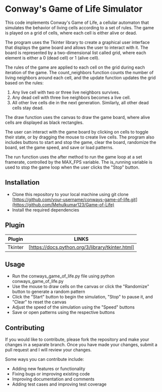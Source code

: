 # Conway's Game of Life Simulator

This code implements Conway's Game of Life, a cellular automaton that simulates the behavior of living cells according to a set of rules. The game is played on a grid of cells, where each cell is either alive or dead.

The program uses the Tkinter library to create a graphical user interface that displays the game board and allows the user to interact with it. The board is represented by a two-dimensional list called grid, where each element is either a 0 (dead cell) or 1 (alive cell).

The rules of the game are applied to each cell on the grid during each iteration of the game. The count_neighbors function counts the number of living neighbors around each cell, and the update function updates the grid based on the rules:

1. Any live cell with two or three live neighbors survives.
2. Any dead cell with three live neighbors becomes a live cell.
3. All other live cells die in the next generation. Similarly, all other dead cells stay dead.

The draw function uses the canvas to draw the game board, where alive cells are displayed as black rectangles.

The user can interact with the game board by clicking on cells to toggle their state, or by dragging the mouse to create live cells. The program also includes buttons to start and stop the game, clear the board, randomize the board, set the game speed, and save or load patterns.

The run function uses the after method to run the game loop at a set framerate, controlled by the MAX_FPS variable. The is_running variable is used to stop the game loop when the user clicks the "Stop" button.


## Installation
- Clone this repository to your local machine using git clone [https://github.com/your-username/conways-game-of-life.git](https://github.com/Mehulkumar123/Game-of-Life)
- Install the required dependencies

## Plugin
| Plugin | LINKS |
| ------ | ------ |
| Tkinter | [https://docs.python.org/3/library/tkinter.html] |

## Usage
- Run the conways_game_of_life.py file using python conways_game_of_life.py
- Use the mouse to draw cells on the canvas or click the "Randomize" button to generate a random pattern
- Click the "Start" button to begin the simulation, "Stop" to pause it, and "Clear" to reset the canvas
- Adjust the speed of the simulation using the "Speed" buttons
- Save or open patterns using the respective buttons

## Contributing
If you would like to contribute, please fork the repository and make your changes in a separate branch. Once you have made your changes, submit a pull request and I will review your changes.

Some ways you can contribute include:

- Adding new features or functionality
- Fixing bugs or improving existing code
- Improving documentation and comments
- Adding test cases and improving test coverage
